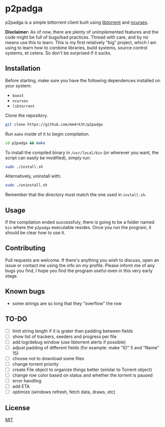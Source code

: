 # p2padga

p2padga is a simple bittorrent client built using [libtorrent](https://github.com/arvidn/libtorrent) and [ncurses](https://github.com/mirror/ncurses).

**Disclaimer:** As of now, there are plenty of unimplemented features and the code might be full of bugs/bad practices. Thread with care, and by no means use this to learn. This is my first relatively "big" project, which I am using to learn how to combine libraries, build systems, source control systems, et cetera. So don't be surprised if it sucks.

## Installation

Before starting, make sure you have the following dependences installed on your system:

- `boost`
- `ncurses`
- `libtorrent`
 
Clone the repository.

```bash
git clone https://github.com/mm4rk3t/p2padga
```
Run `make` inside of it to begin compilation.

```bash
cd p2padga && make
```

To install the compiled binary in `/usr/local/bin` (or wherever you want, the script can easily be modified), simply run:
```bash
sudo ./install.sh
```

Alternatively, uninstall with:
```bash
sudo ./uninstall.sh
```
Remember that the directory must match the one used in `install.sh`.

## Usage
If the compilation ended successfuly, there is going to be a folder named `bin` where the `p2padga` executable resides. Once you run the program, it should be clear how to use it. 


## Contributing
Pull requests are welcome. If there's anything you wish to discuss, open an issue or contact me using the info on my profile. Please inform me of any bugs you find, I hope you find the program useful even in this very early stage.

## Known bugs
- some strings are so long that they "overflow" the row

## TO-DO
- [ ] limit string length if it is grater than padding between fields
- [ ] show list of trackers, seeders and progress per file
- [ ] add log/debug window (use libtorrent alerts if possible)
- [ ] adjust padding of different fields (for example: make "ID" 5 and "Name" 15)
- [ ] choose not to download some files
- [ ] change torrent priority
- [ ] create File object to organize things better (similar to Torrent object)
- [ ] change row color based on status and whether the torrent is paused
- [ ] error handling
- [ ] add ETA
- [ ] optimize (windows refresh, fetch data, draws, etc)

## License
[MIT](https://choosealicense.com/licenses/mit/)